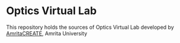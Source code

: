 # Optics Virtual Lab
This repository holds the sources of Optics Virtual Lab developed by 
<a href="http://vlab.amrita.edu/index.php?sub=1&brch=189" target="_blank">AmritaCREATE</a>, Amrita University

